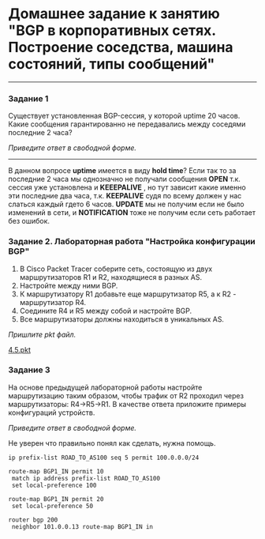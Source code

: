 # Домашнее задание к занятию "BGP в корпоративных сетях. Построение соседства, машина состояний, типы сообщений"

------

### Задание 1

Существует установленная BGP-сессия, у которой uptime 20 часов. Какие сообщения гарантированно не передавались между соседями последние 2 часа? 

*Приведите ответ в свободной форме.* 

---

В данном вопросе **uptime** имеется в виду **hold time**? Если так то за последние 2 часа мы однозначно не получали сообщения **OPEN** т.к. сессия уже установлена и **KEEEPALIVE** , но тут зависит какие именно эти последние два часа, т.к. **KEEPALIVE** судя по всему должен у нас слаться каждый гдето 6 часов. **UPDATE** мы не получим если не было изменений в сети, и **NOTIFICATION** тоже не получим если сеть работает без ошибок.


### Задание 2. Лабораторная работа "Настройка конфигурации BGP"

1. В Cisco Packet Tracer соберите сеть, состоящую из двух маршрутизаторов R1 и R2, находящиеся в разных AS.
2. Настройте между ними BGP.
3. К маршрутизатору R1 добавьте еще маршрутизатор R5, а к R2 - маршрутизатор R4.
4. Соедините R4 и R5 между собой и настройте BGP. 
5. Все маршрутизаторы должны находиться в уникальных AS. 

*Пришлите pkt файл.*

[4.5.pkt](./files/4.5.pkt)

### Задание 3
На основе предыдущей лабораторной работы настройте маршрутизацию таким образом, чтобы трафик от R2 проходил через маршрутизаторы: R4->R5->R1.
В качестве ответа приложите примеры конфигураций устройств.

*Приведите ответ в свободной форме.*

Не уверен что правильно понял как сделать, нужна помощь.

```
ip prefix-list ROAD_TO_AS100 seq 5 permit 100.0.0.0/24

route-map BGP1_IN permit 10
 match ip address prefix-list ROAD_TO_AS100
 set local-preference 100

route-map BGP1_IN permit 20
 set local-preference 50
 
router bgp 200
 neighbor 101.0.0.13 route-map BGP1_IN in

```

